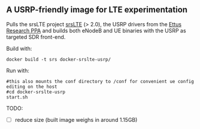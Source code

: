 ## A USRP-friendly image for LTE experimentation
  
Pulls the srsLTE project [srsLTE](https://github.com/srslte/srslte) (> 2.0),  the USRP drivers from the [Ettus Research PPA](https://launchpad.net/~ettusresearch/+archive/ubuntu/uhd) and builds both eNodeB and UE binaries with the USRP as targeted SDR front-end.

Build with:
```
docker build -t srs docker-srslte-usrp/
```
  
Run with:
```
#this also mounts the conf directory to /conf for convenient ue config editing on the host
#cd docker-srslte-usrp
start.sh
```
  
TODO:  
 - [ ] reduce size (built image weighs in around 1.15GB)
